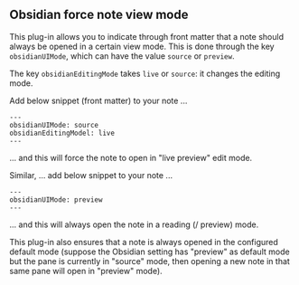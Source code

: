 ## Obsidian force note view mode

This plug-in allows you to indicate through front matter that a note should always be opened in a certain view mode. This is done through the key `obsidianUIMode`, which can have the value `source` or `preview`.

The key `obsidianEditingMode` takes `live` or `source`: it changes the editing mode.

Add below snippet (front matter) to your note ...
```
---
obsidianUIMode: source
obsidianEditingModel: live
---
```
... and this will force the note to open in "live preview" edit mode.


Similar, ... add below snippet to your note ...
```
---
obsidianUIMode: preview
---
```
... and this will always open the note in a reading (/ preview) mode.

This plug-in also ensures that a note is always opened in the configured default mode (suppose the Obsidian setting has "preview" as default mode but the pane is currently in "source" mode, then opening a new note in that same pane will open in "preview" mode).
